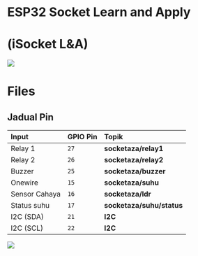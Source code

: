 # ESP32 Socket Learn and Apply 
# **(iSocket L&A)**

**![](https://lh7-rt.googleusercontent.com/docsz/AD_4nXfEE8QBUirltMHEvjYKrpjwSFqfLiHJqxGAvUPaRjy-O_5Bid12vXu0NQ1QAFGKjIu-sN9n_cQcYK5osdg_SvDufTvmqoax1RPWix0T_3W-dYIXU9qkfgTN4T73gsK2wB3EYlXwsJs0MXakbf-L7CaLdwg?key=gF321XNkk4qEa8mGFoWMJQ)**


# Files


## Jadual Pin 



| Input     	|  GPIO Pin     | Topik       | 
| :--------     | :-------      | :------------------    |
| Relay 1   	|  `27`         | **socketaza/relay1**   |
| Relay 2   	|  `26`         | **socketaza/relay2**     |
| Buzzer    	|  `25`         | **socketaza/buzzer**   |
| Onewire   	|  `15`         | **socketaza/suhu** |
|Sensor Cahaya 	|  `16`         | **socketaza/ldr**        |
| Status suhu	|  `17`         | **socketaza/suhu/status**        |
| I2C (SDA) 	|  `21`         | **I2C**                |
| I2C (SCL) 	|  `22`         | **I2C**                |



**![](https://lh7-rt.googleusercontent.com/docsz/AD_4nXcO_3rQNUf0JTjFn07Wur5Cr9SLSZFAWohKjCqxqkbS2_HmGVcN-SWHE1V9wPuDU43ubb1A5I_1bUcrl9urA1WSraCzae4VzdDXx93KSc6kce-Xjfn2RmhRImlE0dmSpQ8S-CpekxlxYgpgg-_wWTYhmGOB?key=gF321XNkk4qEa8mGFoWMJQ)**
